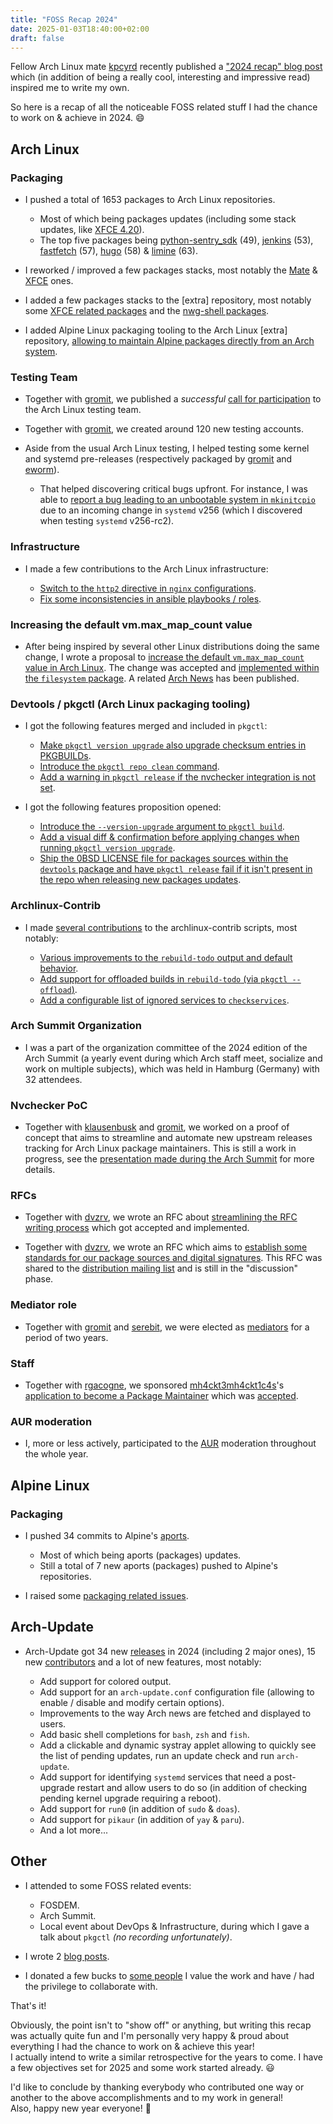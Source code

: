 ```yaml
---
title: "FOSS Recap 2024"
date: 2025-01-03T18:40:00+02:00
draft: false
---
```


Fellow Arch Linux mate [kpcyrd](https://github.com/kpcyrd) recently published a ["2024 recap" blog post](https://vulns.xyz/2024/12/2024-wrapped/) which (in addition of being a really cool, interesting and impressive read) inspired me to write my own.

So here is a recap of all the noticeable FOSS related stuff I had the chance to work on & achieve in 2024. :smile:

## Arch Linux

### Packaging

- I pushed a total of 1653 packages to Arch Linux repositories.

   - Most of which being packages updates (including some stack updates, like [XFCE 4.20](https://archlinux.org/todo/xfce-420-update/)).
   - The top five packages being [python-sentry_sdk](https://sentry.io/for/python/) (49), [jenkins](https://www.jenkins.io/) (53), [fastfetch](https://github.com/fastfetch-cli/fastfetch) (57), [hugo](https://gohugo.io/) (58) & [limine](https://limine-bootloader.org/) (63).

- I reworked / improved a few packages stacks, most notably the [Mate](https://archlinux.org/todo/general-mate-packages-rework/) & [XFCE](https://archlinux.org/todo/general-xfce-packages-rework/) ones.

- I added a few packages stacks to the [extra] repository, most notably some [XFCE related packages](https://fosstodon.org/@Antiz/113175508877546208) and the [nwg-shell packages](https://github.com/nwg-piotr/nwg-shell/discussions/375).

- I added Alpine Linux packaging tooling to the Arch Linux [extra] repository, [allowing to maintain Alpine packages directly from an Arch system](https://antiz.fr/blog/maintaining-and-building-alpine-packages-from-arch-linux/).

### Testing Team

- Together with [gromit](https://github.com/christian-heusel), we published a *successful* [call for participation](https://lists.archlinux.org/archives/list/arch-general@lists.archlinux.org/message/PHG5Z2PZHUYYZDAJG634L77N7A5TUTY4/) to the Arch Linux testing team.

- Together with [gromit](https://github.com/christian-heusel), we created around 120 new testing accounts.

- Aside from the usual Arch Linux testing, I helped testing some kernel and systemd pre-releases (respectively packaged by [gromit](https://github.com/christian-heusel) and [eworm](https://github.com/eworm-de)).

   - That helped discovering critical bugs upfront. For instance, I was able to [report a bug leading to an unbootable system in `mkinitcpio`](https://gitlab.archlinux.org/archlinux/mkinitcpio/mkinitcpio/-/issues/270) due to an incoming change in `systemd` v256 (which I discovered when testing `systemd` v256-rc2).

### Infrastructure

- I made a few contributions to the Arch Linux infrastructure:

   - [Switch to the `http2` directive in `nginx` configurations](https://gitlab.archlinux.org/archlinux/infrastructure/-/merge_requests/833).
   - [Fix some inconsistencies in ansible playbooks / roles](https://gitlab.archlinux.org/archlinux/infrastructure/-/merge_requests/899).

### Increasing the default vm.max_map_count value

- After being inspired by several other Linux distributions doing the same change, I wrote a proposal to [increase the default `vm.max_map_count` value in Arch Linux](https://lists.archlinux.org/archives/list/arch-dev-public@lists.archlinux.org/thread/5GU7ZUFI25T2IRXIQ62YYERQKIPE3U6E/). The change was accepted and [implemented within the `filesystem` package](https://gitlab.archlinux.org/archlinux/packaging/packages/filesystem/-/commit/ae65041b78700196e07c2b626b5c9b226014827c). A related [Arch News](https://archlinux.org/news/increasing-the-default-vmmax_map_count-value/) has been published.

### Devtools / pkgctl (Arch Linux packaging tooling)

- I got the following features merged and included in `pkgctl`:

   - [Make `pkgctl version upgrade` also upgrade checksum entries in PKGBUILDs](https://gitlab.archlinux.org/archlinux/devtools/-/merge_requests/236).
   - [Introduce the `pkgctl repo clean` command](https://gitlab.archlinux.org/archlinux/devtools/-/merge_requests/250).
   - [Add a warning in `pkgctl release` if the nvchecker integration is not set](https://gitlab.archlinux.org/archlinux/devtools/-/merge_requests/275).

- I got the following features proposition opened:

   - [Introduce the `--version-upgrade` argument to `pkgctl build`](https://gitlab.archlinux.org/archlinux/devtools/-/merge_requests/261).
   - [Add a visual diff & confirmation before applying changes when running `pkgctl version upgrade`](https://gitlab.archlinux.org/archlinux/devtools/-/merge_requests/274).
   - [Ship the 0BSD LICENSE file for packages sources within the `devtools` package and have `pkgctl release` fail if it isn't present in the repo when releasing new packages updates](https://gitlab.archlinux.org/archlinux/devtools/-/merge_requests/288).

### Archlinux-Contrib

- I made [several contributions](https://github.com/archlinux/contrib/commits?author=Antiz96) to the archlinux-contrib scripts, most notably:

   - [Various improvements to the `rebuild-todo` output and default behavior](https://github.com/archlinux/contrib/pull/74).
   - [Add support for offloaded builds in `rebuild-todo` (via `pkgctl --offload`)](https://github.com/archlinux/contrib/pull/75).
   - [Add a configurable list of ignored services to `checkservices`](https://github.com/archlinux/contrib/pull/78).

### Arch Summit Organization

- I was a part of the organization committee of the 2024 edition of the Arch Summit (a yearly event during which Arch staff meet, socialize and work on multiple subjects), which was held in Hamburg (Germany) with 32 attendees.

### Nvchecker PoC

- Together with [klausenbusk](https://github.com/klausenbusk) and [gromit](https://github.com/christian-heusel), we worked on a proof of concept that aims to streamline and automate new upstream releases tracking for Arch Linux package maintainers. This is still a work in progress, see the [presentation made during the Arch Summit](https://pkgbuild.com/~antiz/presentations/Nvchecker_PoC/) for more details.

### RFCs

- Together with [dvzrv](https://github.com/dvzrv/), we wrote an RFC about [streamlining the RFC writing process](https://rfc.archlinux.page/0043-streamline-the-rfc-writing-process/) which got accepted and implemented.

- Together with [dvzrv](https://github.com/dvzrv/), we wrote an RFC which aims to [establish some standards for our package sources and digital signatures](https://gitlab.archlinux.org/archlinux/rfcs/-/merge_requests/46). This RFC was shared to the [distribution mailing list](https://lore.kernel.org/distributions/04612379-9624-4284-a0cf-6242ceb2d20a@archlinux.org/T/#u) and is still in the "discussion" phase.

### Mediator role

- Together with [gromit](https://github.com/christian-heusel) and [serebit](https://github.com/serebit/), we were elected as [mediators](https://rfc.archlinux.page/0009-mediation-program/) for a period of two years.

### Staff

- Together with [rgacogne](https://github.com/rgacogne), we sponsored [mh4ckt3mh4ckt1c4s](https://github.com/mh4ckt3mh4ckt1c4s)'s [application to become a Package Maintainer](https://lists.archlinux.org/archives/list/aur-general@lists.archlinux.org/message/YBWSCOKHQ4OX64M7WQOUKXDHLROVH5WZ/) which was [accepted](https://lists.archlinux.org/archives/list/aur-general@lists.archlinux.org/message/PDYDEFMJEHAYEVZHLY2WA277LODRRED4/).

### AUR moderation

- I, more or less actively, participated to the [AUR](https://wiki.archlinux.org/title/Arch_User_Repository) moderation throughout the whole year.

## Alpine Linux

### Packaging

- I pushed 34 commits to Alpine's [aports](https://gitlab.alpinelinux.org/alpine/aports).

   - Most of which being aports (packages) updates.
   - Still a total of 7 new aports (packages) pushed to Alpine's repositories.

- I raised some [packaging related issues](https://gitlab.alpinelinux.org/alpine/aports/-/issues/16316).

## Arch-Update

- Arch-Update got 34 new [releases](https://github.com/Antiz96/arch-update/releases) in 2024 (including 2 major ones), 15 new [contributors](https://github.com/Antiz96/arch-update/graphs/contributors) and a lot of new features, most notably:

   - Add support for colored output.
   - Add support for an `arch-update.conf` configuration file (allowing to enable / disable and modify certain options).
   - Improvements to the way Arch news are fetched and displayed to users.
   - Add basic shell completions for `bash`, `zsh` and `fish`.
   - Add a clickable and dynamic systray applet allowing to quickly see the list of pending updates, run an update check and run `arch-update`.
   - Add support for identifying `systemd` services that need a post-upgrade restart and allow users to do so (in addition of checking pending kernel upgrade requiring a reboot).
   - Add support for `run0` (in addition of `sudo` & `doas`).
   - Add support for `pikaur` (in addition of `yay` & `paru`).
   - And a lot more...

## Other

- I attended to some FOSS related events:

   - FOSDEM.
   - Arch Summit.
   - Local event about DevOps & Infrastructure, during which I gave a talk about `pkgctl` *(no recording unfortunately)*.

- I wrote 2 [blog posts](https://antiz.fr/blog/).

- I donated a few bucks to [some people](https://github.com/Antiz96?tab=sponsoring) I value the work and have / had the privilege to collaborate with.

That's it!

Obviously, the point isn't to "show off" or anything, but writing this recap was actually quite fun and I'm personally very happy & proud about everything I had the chance to work on & achieve this year!  
I actually intend to write a similar retrospective for the years to come. I have a few objectives set for 2025 and some work started already. :smiley:

I'd like to conclude by thanking everybody who contributed one way or another to the above accomplishments and to my work in general!  
Also, happy new year everyone! :tada:
